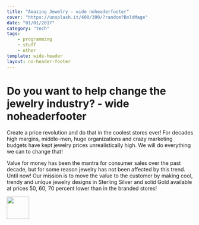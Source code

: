 ```yaml
---
title: "Amazing Jewelry - wide noheaderfooter"
cover: "https://unsplash.it/400/300/?random?BoldMage"
date: "01/01/2017"
category: "tech"
tags:
    - programming
    - stuff
    - other
template: wide-header
layout: no-header-footer
---
```


# Do you want to help change the jewelry industry? - wide noheaderfooter

Create a price revolution and do that in the coolest stores ever! For decades high margins, middle-men, huge organizations and crazy marketing budgets have kept jewelry prices unrealistically high. We will do everything we can to change that!

Value for money has been the mantra for consumer sales over the past decade, but for some reason jewelry has not been affected by this trend. Until now! Our mission is to move the value to the customer by making cool, trendy and unique jewelry designs in Sterling Silver and solid Gold available at prices 50, 60, 70 percent lower than in the branded stores!

<a tabindex="-1" href="https://vimeo.com/user62602646" target="_blank" rel="noopener"> <img src="https://secure.gravatar.com/avatar/117f34445fea707d22c8021b3a679a19?d=https%3A%2F%2Fi.vimeocdn.com%2Fportrait%2Fdefaults-blue_120x120.png&amp;s=120" alt="" width="60" height="60"> </a>
